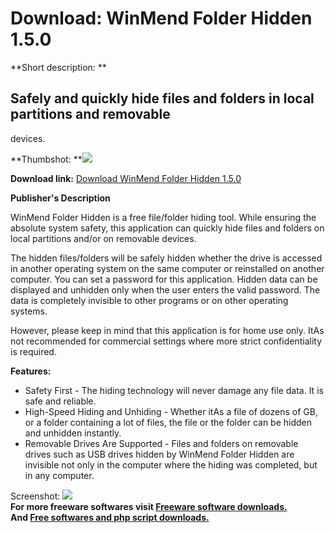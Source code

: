# Download: WinMend Folder Hidden 1.5.0

**Short description: **

## Safely and quickly hide files and folders in local partitions and removable
devices.

  
**Thumbshot: **![](http://www.freewarefiles.com/screenshot/winmendfolderhidden_md.jpg)   
  
**Download link:** [Download WinMend Folder Hidden 1.5.0](http://freesoftwares.boysofts.com/WinMend-Folder-Hidden_program_50180.html)  
  

**Publisher's Description**  
  

WinMend Folder Hidden is a free file/folder hiding tool. While ensuring the
absolute system safety, this application can quickly hide files and folders on
local partitions and/or on removable devices.

The hidden files/folders will be safely hidden whether the drive is accessed
in another operating system on the same computer or reinstalled on another
computer. You can set a password for this application. Hidden data can be
displayed and unhidden only when the user enters the valid password. The data
is completely invisible to other programs or on other operating systems.

However, please keep in mind that this application is for home use only. ItAs
not recommended for commercial settings where more strict confidentiality is
required.

**Features:**

  * Safety First - The hiding technology will never damage any file data. It is safe and reliable. 
  * High-Speed Hiding and Unhiding - Whether itAs a file of dozens of GB, or a folder containing a lot of files, the file or the folder can be hidden and unhidden instantly. 
  * Removable Drives Are Supported - Files and folders on removable drives such as USB drives hidden by WinMend Folder Hidden are invisible not only in the computer where the hiding was completed, but in any computer. 

  
  
Screenshot:
![](http://www.freewarefiles.com/screenshot/winmendfolderhidden.jpg)  
**For more freeware softwares visit [Freeware software downloads.](http://freesoftwares.boysofts.com/)**   
**And [Free softwares and php script downloads.](http://www.boysofts.com/)**

